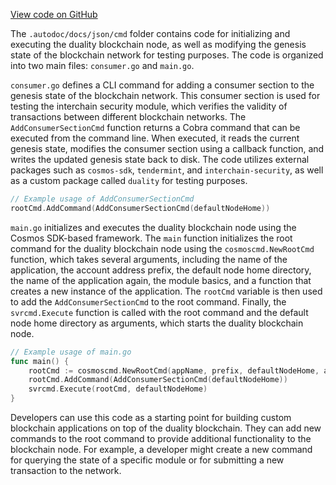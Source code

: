 [View code on GitHub](https://github.com/duality-labs/duality/oc/docs/json/cmd)

The `.autodoc/docs/json/cmd` folder contains code for initializing and executing the duality blockchain node, as well as modifying the genesis state of the blockchain network for testing purposes. The code is organized into two main files: `consumer.go` and `main.go`.

`consumer.go` defines a CLI command for adding a consumer section to the genesis state of the blockchain network. This consumer section is used for testing the interchain security module, which verifies the validity of transactions between different blockchain networks. The `AddConsumerSectionCmd` function returns a Cobra command that can be executed from the command line. When executed, it reads the current genesis state, modifies the consumer section using a callback function, and writes the updated genesis state back to disk. The code utilizes external packages such as `cosmos-sdk`, `tendermint`, and `interchain-security`, as well as a custom package called `duality` for testing purposes.

```go
// Example usage of AddConsumerSectionCmd
rootCmd.AddCommand(AddConsumerSectionCmd(defaultNodeHome))
```

`main.go` initializes and executes the duality blockchain node using the Cosmos SDK-based framework. The `main` function initializes the root command for the duality blockchain node using the `cosmoscmd.NewRootCmd` function, which takes several arguments, including the name of the application, the account address prefix, the default node home directory, the name of the application again, the module basics, and a function that creates a new instance of the application. The `rootCmd` variable is then used to add the `AddConsumerSectionCmd` to the root command. Finally, the `svrcmd.Execute` function is called with the root command and the default node home directory as arguments, which starts the duality blockchain node.

```go
// Example usage of main.go
func main() {
    rootCmd := cosmoscmd.NewRootCmd(appName, prefix, defaultNodeHome, appCreator, app.ModuleBasics())
    rootCmd.AddCommand(AddConsumerSectionCmd(defaultNodeHome))
    svrcmd.Execute(rootCmd, defaultNodeHome)
}
```

Developers can use this code as a starting point for building custom blockchain applications on top of the duality blockchain. They can add new commands to the root command to provide additional functionality to the blockchain node. For example, a developer might create a new command for querying the state of a specific module or for submitting a new transaction to the network.
